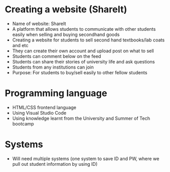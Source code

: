 # Creating a website (ShareIt)
- Name of website: ShareIt
- A platform that allows students to communicate with other students easily when selling and buying secondhand goods
- Creating a website for students to sell second hand textbooks/lab coats and etc
- They can create their own account and upload post on what to sell
- Students can comment below on the feed
- Students can share their stories of university life and ask questions
- Students from any institutions can join
- Purpose: For students to buy/sell easily to other fellow students


# Programming language
- HTML/CSS frontend language
- Using Visual Studio Code
- Using knowledge learnt from the University and Summer of Tech bootcamp 


# Systems
- Will need multiple systems (one system to save ID and PW, where we pull out student information by using ID)
